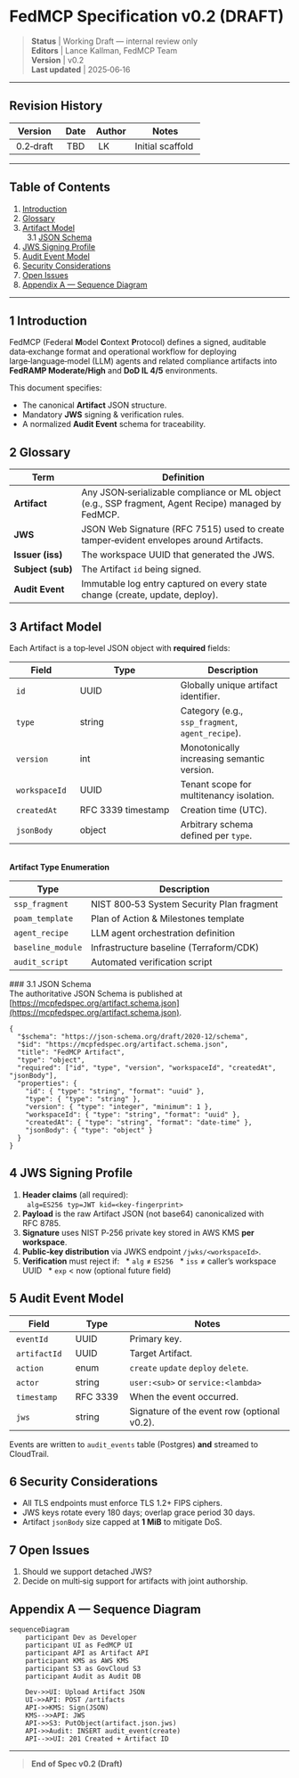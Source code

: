 # FedMCP Specification v0.2 (DRAFT)

> **Status** | Working Draft — internal review only\
> **Editors** | Lance Kallman, FedMCP Team\
> **Version** | v0.2\
> **Last updated** | 2025‑06‑16

---

## Revision History

| Version     | Date  | Author | Notes             |
| ----------- | ----- | ------ | ----------------- |
|  0.2‑draft  |  TBD  |  LK    | Initial scaffold  |

---

## Table of Contents

1. [Introduction](#1-introduction)
2. [Glossary](#2-glossary)
3. [Artifact Model](#3-artifact-model)\
     3.1 [JSON Schema](#31-json-schema)
4. [JWS Signing Profile](#4-jws-signing-profile)
5. [Audit Event Model](#5-audit-event-model)
6. [Security Considerations](#6-security-considerations)
7. [Open Issues](#7-open-issues)
8. [Appendix A — Sequence Diagram](#appendix-a-—-sequence-diagram)

---

## 1 Introduction

FedMCP (Federal **M**odel **C**ontext **P**rotocol) defines a signed, auditable data‑exchange format and operational workflow for deploying large‑language‑model (LLM) agents and related compliance artifacts into **FedRAMP Moderate/High** and **DoD IL 4/5** environments.

This document specifies:

- The canonical **Artifact** JSON structure.
- Mandatory **JWS** signing & verification rules.
- A normalized **Audit Event** schema for traceability.

## 2 Glossary

| Term              | Definition                                                                                          |
| ----------------- | --------------------------------------------------------------------------------------------------- |
| **Artifact**      | Any JSON‐serializable compliance or ML object (e.g., SSP fragment, Agent Recipe) managed by FedMCP. |
| **JWS**           | JSON Web Signature (RFC 7515) used to create tamper‑evident envelopes around Artifacts.             |
| **Issuer (iss)**  | The workspace UUID that generated the JWS.                                                          |
| **Subject (sub)** | The Artifact `id` being signed.                                                                     |
| **Audit Event**   | Immutable log entry captured on every state change (create, update, deploy).                        |

## 3 Artifact Model

Each Artifact is a top‑level JSON object with **required** fields:

| Field           | Type                 | Description                                      |
| --------------- | -------------------- | ------------------------------------------------ |
|  `id`           |  UUID                | Globally unique artifact identifier.             |
|  `type`         |  string              | Category (e.g., `ssp_fragment`, `agent_recipe`). |
|  `version`      |  int                 | Monotonically increasing semantic version.       |
|  `workspaceId`  |  UUID                | Tenant scope for multitenancy isolation.         |
|  `createdAt`    |  RFC 3339 timestamp  | Creation time (UTC).                             |
|  `jsonBody`     |  object              | Arbitrary schema defined per `type`.             |

\
**Artifact Type Enumeration**

| Type              | Description                               |
| ----------------- | ----------------------------------------- |
| `ssp_fragment`    | NIST 800‑53 System Security Plan fragment |
| `poam_template`   | Plan of Action & Milestones template      |
| `agent_recipe`    | LLM agent orchestration definition        |
| `baseline_module` | Infrastructure baseline (Terraform/CDK)   |
| `audit_script`    | Automated verification script             |

\### 3.1 JSON Schema\
The authoritative JSON Schema is published at [https://mcpfedspec.org/artifact.schema.json](https://mcpfedspec.org/artifact.schema.json).

```jsonc
{
  "$schema": "https://json-schema.org/draft/2020-12/schema",
  "$id": "https://mcpfedspec.org/artifact.schema.json",
  "title": "FedMCP Artifact",
  "type": "object",
  "required": ["id", "type", "version", "workspaceId", "createdAt", "jsonBody"],
  "properties": {
    "id": { "type": "string", "format": "uuid" },
    "type": { "type": "string" },
    "version": { "type": "integer", "minimum": 1 },
    "workspaceId": { "type": "string", "format": "uuid" },
    "createdAt": { "type": "string", "format": "date-time" },
    "jsonBody": { "type": "object" }
  }
}
```

## 4 JWS Signing Profile

1. **Header claims** (all required):\
     `alg=ES256`  `typ=JWT`  `kid=<key‑fingerprint>`
2. **Payload** is the raw Artifact JSON (not base64) canonicalized with RFC 8785.
3. **Signature** uses NIST P‑256 private key stored in AWS KMS **per workspace**.
4. **Public‑key distribution** via JWKS endpoint `/jwks/<workspaceId>`.
5. **Verification** must reject if:   \* `alg` ≠ `ES256`   \* `iss` ≠ caller’s workspace UUID   \* `exp` < now (optional future field)

## 5 Audit Event Model

| Field          | Type       | Notes                                       |
| -------------- | ---------- | ------------------------------------------- |
|  `eventId`     |  UUID      | Primary key.                                |
|  `artifactId`  |  UUID      | Target Artifact.                            |
|  `action`      |  enum      | `create` `update` `deploy` `delete`.        |
|  `actor`       |  string    | `user:<sub>` or `service:<lambda>`          |
|  `timestamp`   |  RFC 3339  | When the event occurred.                    |
|  `jws`         |  string    | Signature of the event row (optional v0.2). |

Events are written to `audit_events` table (Postgres) **and** streamed to CloudTrail.

## 6 Security Considerations

- All TLS endpoints must enforce TLS 1.2+ FIPS ciphers.
- JWS keys rotate every 180 days; overlap grace period 30 days.
- Artifact `jsonBody` size capped at **1 MiB** to mitigate DoS.

## 7 Open Issues

1. Should we support detached JWS?
2. Decide on multi‑sig support for artifacts with joint authorship.

## Appendix A — Sequence Diagram

```mermaid
sequenceDiagram
    participant Dev as Developer
    participant UI as FedMCP UI
    participant API as Artifact API
    participant KMS as AWS KMS
    participant S3 as GovCloud S3
    participant Audit as Audit DB

    Dev->>UI: Upload Artifact JSON
    UI->>API: POST /artifacts
    API->>KMS: Sign(JSON)
    KMS-->>API: JWS
    API->>S3: PutObject(artifact.json.jws)
    API->>Audit: INSERT audit_event(create)
    API-->>UI: 201 Created + Artifact ID
```

---

> **End of Spec v0.2 (Draft)**

